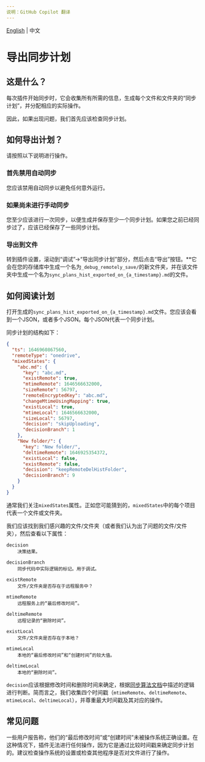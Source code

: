 ```yaml
---
说明：GitHub Copilot 翻译
---
```

[English](/docs/how_to_debug/export_sync_plans.md) | 中文

# 导出同步计划

## 这是什么？

每次插件开始同步时，它会收集所有所需的信息，生成每个文件和文件夹的“同步计划”，并分配相应的实际操作。

因此，如果出现问题，我们首先应该检查同步计划。

## 如何导出计划？

请按照以下说明进行操作。

### 首先禁用自动同步

您应该禁用自动同步以避免任何意外运行。

### 如果尚未进行手动同步

您至少应该进行一次同步，以便生成并保存至少一个同步计划。如果您之前已经同步过了，应该已经保存了一些同步计划。

### 导出到文件

转到插件设置，滚动到“调试”->“导出同步计划”部分，然后点击“导出”按钮。**它会在您的存储库中生成一个名为`_debug_remotely_save/`的新文件夹，并在该文件夹中生成一个名为`sync_plans_hist_exported_on_{a_timestamp}.md`的文件。

## 如何阅读计划

打开生成的`sync_plans_hist_exported_on_{a_timestamp}.md`文件。您应该会看到一个JSON，或者多个JSON。每个JSON代表一个同步计划。

同步计划的结构如下：

```json
{
  "ts": 1646960867560,
  "remoteType": "onedrive",
  "mixedStates": {
    "abc.md": {
      "key": "abc.md",
      "existRemote": true,
      "mtimeRemote": 1646566632000,
      "sizeRemote": 56797,
      "remoteEncryptedKey": "abc.md",
      "changeMtimeUsingMapping": true,
      "existLocal": true,
      "mtimeLocal": 1646566632000,
      "sizeLocal": 56797,
      "decision": "skipUploading",
      "decisionBranch": 1
    },
    "New folder/": {
      "key": "New folder/",
      "deltimeRemote": 1646925354372,
      "existLocal": false,
      "existRemote": false,
      "decision": "keepRemoteDelHistFolder",
      "decisionBranch": 9
    }
  }
}
```

通常我们关注`mixedStates`属性。正如您可能猜到的，`mixedStates`中的每个项目代表一个文件或文件夹。

我们应该找到我们感兴趣的文件/文件夹（或者我们认为出了问题的文件/文件夹），然后查看以下属性：

```
decision
    决策结果。

decisionBranch
    同步代码中实际逻辑的标记。用于调试。

existRemote
    文件/文件夹是否存在于远程服务中？

mtimeRemote
    远程服务上的“最后修改时间”。

deltimeRemote
    远程记录的“删除时间”。

existLocal
    文件/文件夹是否存在于本地？

mtimeLocal
    本地的“最后修改时间”和“创建时间”的较大值。

deltimeLocal
    本地的“删除时间”。
```

`decision`应该根据修改时间和删除时间来确定，根据[同步算法文档](../sync_algorithm_v2.md)中描述的逻辑进行判断。简而言之，我们收集四个时间戳（`mtimeRemote`、`deltimeRemote`、`mtimeLocal`、`deltimeLocal`），并尊重最大时间戳及其对应的操作。

## 常见问题

一些用户报告称，他们的“最后修改时间”或“创建时间”未被操作系统正确设置。在这种情况下，插件无法进行任何操作，因为它是通过比较时间戳来确定同步计划的。建议检查操作系统的设置或检查其他程序是否对文件进行了操作。
